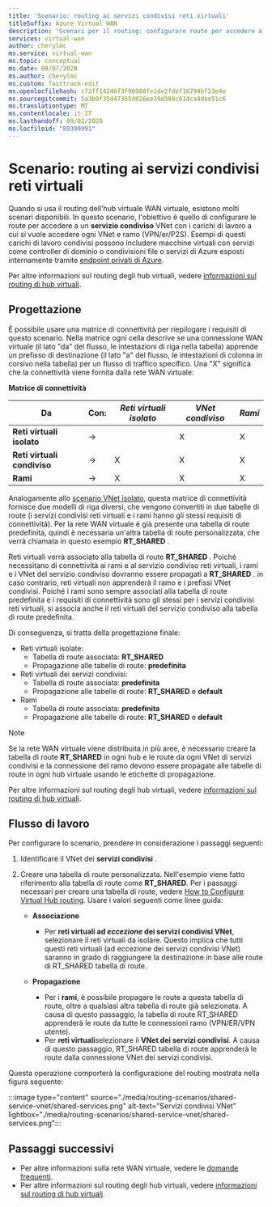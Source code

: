 ```yaml
---
title: 'Scenario: routing ai servizi condivisi reti virtuali'
titleSuffix: Azure Virtual WAN
description: 'Scenari per il routing: configurare route per accedere a un servizio condiviso VNet con un carico di lavoro a cui si vuole accedere ogni VNet e ramo.'
services: virtual-wan
author: cherylmc
ms.service: virtual-wan
ms.topic: conceptual
ms.date: 08/07/2020
ms.author: cherylmc
ms.custom: fasttrack-edit
ms.openlocfilehash: c72ff14246f3f96980fe1de2fdef16794bf23e4e
ms.sourcegitcommit: 5a3b9f35d47355d026ee39d398c614ca4dae51c6
ms.translationtype: MT
ms.contentlocale: it-IT
ms.lasthandoff: 09/02/2020
ms.locfileid: "89399991"
---
```

# <a name="scenario-route-to-shared-services-vnets"></a>Scenario: routing ai servizi condivisi reti virtuali

Quando si usa il routing dell'hub virtuale WAN virtuale, esistono molti scenari disponibili. In questo scenario, l'obiettivo è quello di configurare le route per accedere a un **servizio condiviso** VNet con i carichi di lavoro a cui si vuole accedere ogni VNet e ramo (VPN/er/P2S). Esempi di questi carichi di lavoro condivisi possono includere macchine virtuali con servizi come controller di dominio o condivisioni file o servizi di Azure esposti internamente tramite [endpoint privati di Azure](../private-link/private-endpoint-overview.md).

Per altre informazioni sul routing degli hub virtuali, vedere [informazioni sul routing di hub virtuali](about-virtual-hub-routing.md).

## <a name="design"></a><a name="design"></a>Progettazione

È possibile usare una matrice di connettività per riepilogare i requisiti di questo scenario. Nella matrice ogni cella descrive se una connessione WAN virtuale (il lato "da" del flusso, le intestazioni di riga nella tabella) apprende un prefisso di destinazione (il lato "a" del flusso, le intestazioni di colonna in corsivo nella tabella) per un flusso di traffico specifico. Una "X" significa che la connettività viene fornita dalla rete WAN virtuale:

**Matrice di connettività**

| Da             | Con:   |*Reti virtuali isolato*|*VNet condiviso*|*Rami*|
|---|---|---|---|---|
|**Reti virtuali isolato**|&#8594;|                |        X        |       X      |
|**Reti virtuali condiviso**  |&#8594;|       X        |        X        |       X      |
|**Rami**      |&#8594;|       X        |        X        |       X      |

Analogamente allo [scenario VNet isolato](scenario-isolate-vnets.md), questa matrice di connettività fornisce due modelli di riga diversi, che vengono convertiti in due tabelle di route (i servizi condivisi reti virtuali e i rami hanno gli stessi requisiti di connettività). Per la rete WAN virtuale è già presente una tabella di route predefinita, quindi è necessaria un'altra tabella di route personalizzata, che verrà chiamata in questo esempio **RT_SHARED** .

Reti virtuali verrà associato alla tabella di route **RT_SHARED** . Poiché necessitano di connettività ai rami e al servizio condiviso reti virtuali, i rami e i VNet del servizio condiviso dovranno essere propagati a **RT_SHARED** . in caso contrario, reti virtuali non apprenderà il ramo e i prefissi VNet condivisi. Poiché i rami sono sempre associati alla tabella di route predefinita e i requisiti di connettività sono gli stessi per i servizi condivisi reti virtuali, si associa anche il reti virtuali del servizio condiviso alla tabella di route predefinita.

Di conseguenza, si tratta della progettazione finale:

* Reti virtuali isolate:
  * Tabella di route associata: **RT_SHARED**
  * Propagazione alle tabelle di route: **predefinita**
* Reti virtuali dei servizi condivisi:
  * Tabella di route associata: **predefinita**
  * Propagazione alle tabelle di route: **RT_SHARED** e **default**
* Rami
  * Tabella di route associata: **predefinita**
  * Propagazione alle tabelle di route: **RT_SHARED** e **default**

> [!NOTE]
> Se la rete WAN virtuale viene distribuita in più aree, è necessario creare la tabella di route **RT_SHARED** in ogni hub e le route da ogni VNet di servizi condivisi e la connessione del ramo devono essere propagate alle tabelle di route in ogni hub virtuale usando le etichette di propagazione.

Per altre informazioni sul routing degli hub virtuali, vedere [informazioni sul routing di hub virtuali](about-virtual-hub-routing.md).

## <a name="workflow"></a><a name="workflow"></a>Flusso di lavoro

Per configurare lo scenario, prendere in considerazione i passaggi seguenti:

1. Identificare il VNet dei **servizi condivisi** .
2. Creare una tabella di route personalizzata. Nell'esempio viene fatto riferimento alla tabella di route come **RT_SHARED**. Per i passaggi necessari per creare una tabella di route, vedere [How to Configure Virtual Hub routing](how-to-virtual-hub-routing.md). Usare i valori seguenti come linee guida:

   * **Associazione**
     * Per **reti virtuali ad *eccezione* dei servizi condivisi VNet**, selezionare il reti virtuali da isolare. Questo implica che tutti questi reti virtuali (ad eccezione dei servizi condivisi VNet) saranno in grado di raggiungere la destinazione in base alle route di RT_SHARED tabella di route.

   * **Propagazione**
      * Per i **rami**, è possibile propagare le route a questa tabella di route, oltre a qualsiasi altra tabella di route già selezionata. A causa di questo passaggio, la tabella di route RT_SHARED apprenderà le route da tutte le connessioni ramo (VPN/ER/VPN utente).
      * Per **reti virtuali**selezionare il **VNet dei servizi condivisi**. A causa di questo passaggio, RT_SHARED tabella di route apprenderà le route dalla connessione VNet dei servizi condivisi.

Questa operazione comporterà la configurazione del routing mostrata nella figura seguente:

   :::image type="content" source="./media/routing-scenarios/shared-service-vnet/shared-services.png" alt-text="Servizi condivisi VNet" lightbox="./media/routing-scenarios/shared-service-vnet/shared-services.png":::

## <a name="next-steps"></a>Passaggi successivi

* Per altre informazioni sulla rete WAN virtuale, vedere le [domande frequenti](virtual-wan-faq.md).
* Per altre informazioni sul routing degli hub virtuali, vedere [informazioni sul routing di hub virtuali](about-virtual-hub-routing.md).
